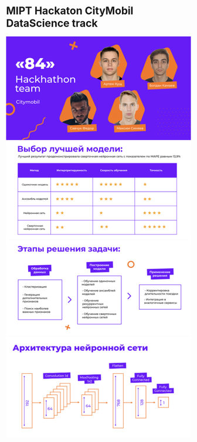 # MIPT Hackaton CityMobil DataScience track
![Intro](./photo/Intro.png)
![Choice](./photo/Choice.png)
![Steps](./photo/Steps.png)
![Archi](./photo/Archi.png)
